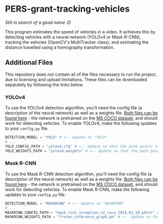 # PERS-grant-tracking-vehicles
*Still in search of a good name 😊*

This program estimates the speed of vehicles in a video. It achieves this by detecting vehicles with a neural network (YOLOv4 or Mask R-CNN), tracking the vehicles (OpenCV's MultiTracker class), and estimating the distance travelled using a homography transformation.

## Additional Files
This repository does not contain all of the files necessary to run the project, due to licensing and upload limitations. These files can be downloaded separately by following the links below.

### YOLOv4
To use the YOLOv4 detection algorithm, you'll need the config file (a description of the neural network) as well as a weights file. [Both files can be found here](https://github.com/AlexeyAB/darknet) - the network is pretrained on the [MS COCO dataset](https://cocodataset.org/#home), and should work for detecting vehicles.
To enable YOLOv4, make the following updates to your ```config.py``` file.
```python
DETECTION_MODEL = "YOLO" # <-- Update to "YOLO"
# ...
YOLO_CONFIG_PATH = "yolov4.cfg" # <-- Update so that the path points to your config file
YOLO_WEIGHTS_PATH = "yolov4.weights" # <-- Update so that the path points to your weights file
```

### Mask R-CNN
To use the Mask R-CNN detection algorithm, you'll need the config file (a description of the neural network) as well as a weights file. [Both files can be found here](https://github.com/sambhav37/Mask-R-CNN/tree/master/mask-rcnn-coco) - the network is pretrained on the [MS COCO dataset](https://cocodataset.org/#home), and should work for detecting vehicles.
To enable Mask R-CNN, make the following updates to your ```config.py``` file.
```python
DETECTION_MODEL = "MASKRCNN" # <-- Update to "MASKRCNN"
# ...
MASKRCNN_CONFIG_PATH = "mask_rcnn_inception_v2_coco_2018_01_28.pbtxt" # <-- Update so that the path points to your config file
MASKRCNN_WEIGHTS_PATH = "frozen_inference_graph.pb" # <-- Update so that the path points to your weights file
```
